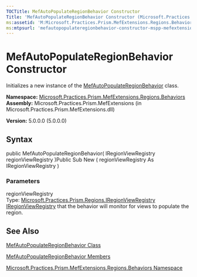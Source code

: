 ```yaml
---
TOCTitle: MefAutoPopulateRegionBehavior Constructor
Title: 'MefAutoPopulateRegionBehavior Constructor (Microsoft.Practices.Prism.MefExtensions.Regions.Behaviors)'
ms:assetid: 'M:Microsoft.Practices.Prism.MefExtensions.Regions.Behaviors.MefAutoPopulateRegionBehavior.\#ctor(Microsoft.Practices.Prism.Regions.IRegionViewRegistry)'
ms:mtpsurl: 'mefautopopulateregionbehavior-constructor-mspp-mefextensions-regions-behaviors.md'
---
```


# MefAutoPopulateRegionBehavior Constructor

Initializes a new instance of the [MefAutoPopulateRegionBehavior](https://msdn.microsoft.com/library/microsoft.practices.prism.mefextensions.regions.behaviors.mefautopopulateregionbehavior) class.

**Namespace:** [Microsoft.Practices.Prism.MefExtensions.Regions.Behaviors](https://msdn.microsoft.com/library/microsoft.practices.prism.mefextensions.regions.behaviors)
**Assembly:** Microsoft.Practices.Prism.MefExtensions (in Microsoft.Practices.Prism.MefExtensions.dll)

**Version:** 5.0.0.0 (5.0.0.0)

## Syntax
public MefAutoPopulateRegionBehavior( IRegionViewRegistry regionViewRegistry )Public Sub New ( regionViewRegistry As IRegionViewRegistry )

### Parameters

regionViewRegistry  
Type: [Microsoft.Practices.Prism.Regions.IRegionViewRegistry](https://msdn.microsoft.com/library/microsoft.practices.prism.regions.iregionviewregistry)
[IRegionViewRegistry](https://msdn.microsoft.com/library/microsoft.practices.prism.regions.iregionviewregistry) that the behavior will monitor for views to populate the region.

## See Also
[MefAutoPopulateRegionBehavior Class](https://msdn.microsoft.com/library/microsoft.practices.prism.mefextensions.regions.behaviors.mefautopopulateregionbehavior)

[MefAutoPopulateRegionBehavior Members](https://msdn.microsoft.com/allmembers.t:microsoft.practices.prism.mefextensions.regions.behaviors.mefautopopulateregionbehavior)

[Microsoft.Practices.Prism.MefExtensions.Regions.Behaviors Namespace](https://msdn.microsoft.com/library/microsoft.practices.prism.mefextensions.regions.behaviors)
